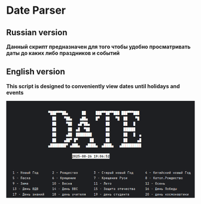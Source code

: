 # Date Parser
## Russian version
**Данный скрипт предназначен для того чтобы удобно просматривать даты до каких либо праздников и событий**


## English version
**This script is designed to conveniently view dates until holidays and events**


![logo](images/date.png)
